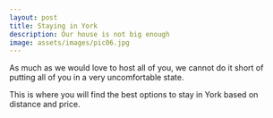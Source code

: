 ```yaml
---
layout: post
title: Staying in York
description: Our house is not big enough
image: assets/images/pic06.jpg
---
```


As much as we would love to host all of you, we cannot do it short of putting all of you in a very uncomfortable state.

This is where you will find the best options to stay in York based on distance and price.
